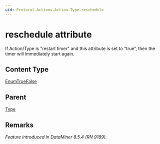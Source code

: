 ```yaml
---
uid: Protocol.Actions.Action.Type-reschedule
---
```


# reschedule attribute

If Action/Type is "restart timer" and this attribute is set to “true”, then the timer will immediately start again.

## Content Type

[EnumTrueFalse](xref:Protocol-EnumTrueFalse)

## Parent

[Type](xref:Protocol.Actions.Action.Type)

## Remarks

*Feature introduced in DataMiner 8.5.4 (RN 9189).*
